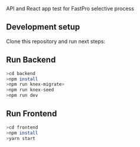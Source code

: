 API and React app test for FastPro selective process

## Development setup

Clone this repository and run next steps:
## Run Backend
```sh
>cd backend
>npm install
>npm run knex-migrate>
>npm run knex-seed
>npm run dev

```

## Run Frontend
```sh
>cd frontend
>npm install
>yarn start
```
